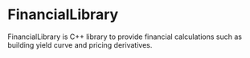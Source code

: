 FinancialLibrary
==================

FinancialLibrary is C++ library to provide financial calculations such as building yield curve and pricing derivatives.
